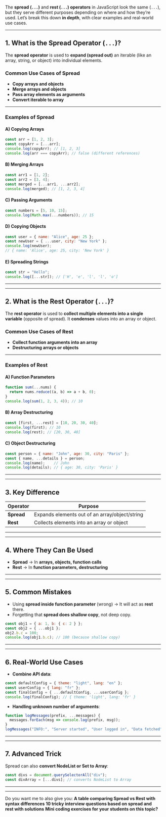The **spread (`...`)** and **rest (`...`) operators** in JavaScript look the same (`...`), but they serve different purposes depending on where and how they’re used. Let’s break this down **in depth**, with clear examples and real-world use cases.

---

##  **1. What is the Spread Operator (`...`)?**

The **spread operator** is used to **expand (spread out)** an iterable (like an array, string, or object) into individual elements.

### **Common Use Cases of Spread**

* **Copy arrays and objects**
* **Merge arrays and objects**
* **Pass array elements as arguments**
* **Convert iterable to array**

---

###  **Examples of Spread**

#### **A) Copying Arrays**

```js
const arr = [1, 2, 3];
const copyArr = [...arr];
console.log(copyArr); // [1, 2, 3]
console.log(arr === copyArr); // false (different references)
```

#### **B) Merging Arrays**

```js
const arr1 = [1, 2];
const arr2 = [3, 4];
const merged = [...arr1, ...arr2];
console.log(merged); // [1, 2, 3, 4]
```

#### **C) Passing Arguments**

```js
const numbers = [5, 10, 15];
console.log(Math.max(...numbers)); // 15
```

#### **D) Copying Objects**

```js
const user = { name: "Alice", age: 25 };
const newUser = { ...user, city: "New York" };
console.log(newUser);
// { name: 'Alice', age: 25, city: 'New York' }
```

#### **E) Spreading Strings**

```js
const str = "Hello";
console.log([...str]); // ['H', 'e', 'l', 'l', 'o']
```

---

---

##  **2. What is the Rest Operator (`...`)?**

The **rest operator** is used to **collect multiple elements into a single variable** (opposite of spread). It **condenses** values into an array or object.

### **Common Use Cases of Rest**

* **Collect function arguments into an array**
* **Destructuring arrays or objects**

---

###  **Examples of Rest**

#### **A) Function Parameters**

```js
function sum(...nums) {
  return nums.reduce((a, b) => a + b, 0);
}
console.log(sum(1, 2, 3, 4)); // 10
```

#### **B) Array Destructuring**

```js
const [first, ...rest] = [10, 20, 30, 40];
console.log(first); // 10
console.log(rest); // [20, 30, 40]
```

#### **C) Object Destructuring**

```js
const person = { name: "John", age: 30, city: "Paris" };
const { name, ...details } = person;
console.log(name);    // John
console.log(details); // { age: 30, city: 'Paris' }
```

---

---

##  **3. Key Difference**

| Operator   | Purpose                                        |
| ---------- | ---------------------------------------------- |
| **Spread** | Expands elements out of an array/object/string |
| **Rest**   | Collects elements into an array or object      |

---

---

##  **4. Where They Can Be Used**

* **Spread** → In **arrays, objects, function calls**
* **Rest** → In **function parameters, destructuring**

---

---

##  **5. Common Mistakes**

* Using **spread inside function parameter** (wrong) → It will act as **rest** there.
* Forgetting that **spread does shallow copy**, not deep copy.

```js
const obj1 = { a: 1, b: { c: 2 } };
const obj2 = { ...obj1 };
obj2.b.c = 100;
console.log(obj1.b.c); // 100 (because shallow copy)
```

---

---

##  **6. Real-World Use Cases**

* **Combine API data**:

```js
const defaultConfig = { theme: "light", lang: "en" };
const userConfig = { lang: "fr" };
const finalConfig = { ...defaultConfig, ...userConfig };
console.log(finalConfig); // { theme: 'light', lang: 'fr' }
```

* **Handling unknown number of arguments**:

```js
function logMessages(prefix, ...messages) {
  messages.forEach(msg => console.log(prefix, msg));
}
logMessages("INFO:", "Server started", "User logged in", "Data fetched");
```

---

---

##  **7. Advanced Trick**

Spread can also **convert NodeList or Set to Array**:

```js
const divs = document.querySelectorAll("div");
const divArray = [...divs]; // converts NodeList to Array
```

---

---

 Do you want me to also give you:
 **A table comparing Spread vs Rest with syntax differences**
 **10 tricky interview questions based on spread and rest with solutions**
 **Mini coding exercises for your students on this topic?**
